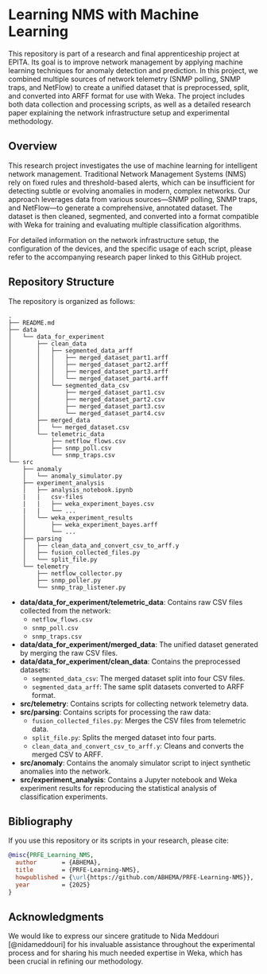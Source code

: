 # Learning NMS with Machine Learning

This repository is part of a research and final apprenticeship project at EPITA. Its goal is to improve network management by applying machine learning techniques for anomaly detection and prediction. In this project, we combined multiple sources of network telemetry (SNMP polling, SNMP traps, and NetFlow) to create a unified dataset that is preprocessed, split, and converted into ARFF format for use with Weka. The project includes both data collection and processing scripts, as well as a detailed research paper explaining the network infrastructure setup and experimental methodology.

## Overview

This research project investigates the use of machine learning for intelligent network management. Traditional Network Management Systems (NMS) rely on fixed rules and threshold-based alerts, which can be insufficient for detecting subtle or evolving anomalies in modern, complex networks. Our approach leverages data from various sources—SNMP polling, SNMP traps, and NetFlow—to generate a comprehensive, annotated dataset. The dataset is then cleaned, segmented, and converted into a format compatible with Weka for training and evaluating multiple classification algorithms.

For detailed information on the network infrastructure setup, the configuration of the devices, and the specific usage of each script, please refer to the accompanying research paper linked to this GitHub project.

## Repository Structure

The repository is organized as follows:

```
.
├── README.md
├── data
│   └── data_for_experiment
│       ├── clean_data
│       │   ├── segmented_data_arff
│       │   │   ├── merged_dataset_part1.arff
│       │   │   ├── merged_dataset_part2.arff
│       │   │   ├── merged_dataset_part3.arff
│       │   │   └── merged_dataset_part4.arff
│       │   └── segmented_data_csv
│       │       ├── merged_dataset_part1.csv
│       │       ├── merged_dataset_part2.csv
│       │       ├── merged_dataset_part3.csv
│       │       └── merged_dataset_part4.csv
│       ├── merged_data
│       │   └── merged_dataset.csv
│       └── telemetric_data
│           ├── netflow_flows.csv
│           ├── snmp_poll.csv
│           └── snmp_traps.csv
└── src
    ├── anomaly
    │   └── anomaly_simulator.py
    ├── experiment_analysis
    │   ├── analysis_notebook.ipynb
    |   |   csv-files
    |   |   ├── weka_experiment_bayes.csv
    |   |   └── ...
    │   └── weka_experiment_results
    │       ├── weka_experiment_bayes.arff
    │       └── ...
    ├── parsing
    │   ├── clean_data_and_convert_csv_to_arff.y
    │   ├── fusion_collected_files.py
    │   └── split_file.py
    └── telemetry
        ├── netflow_collector.py
        ├── snmp_poller.py
        └── snmp_trap_listener.py
```

- **data/data_for_experiment/telemetric_data**: Contains raw CSV files collected from the network:
  - `netflow_flows.csv`
  - `snmp_poll.csv`
  - `snmp_traps.csv`
- **data/data_for_experiment/merged_data**: The unified dataset generated by merging the raw CSV files.
- **data/data_for_experiment/clean_data**: Contains the preprocessed datasets:
  - `segmented_data_csv`: The merged dataset split into four CSV files.
  - `segmented_data_arff`: The same split datasets converted to ARFF format.
- **src/telemetry**: Contains scripts for collecting network telemetry data.
- **src/parsing**: Contains scripts for processing the raw data:
  - `fusion_collected_files.py`: Merges the CSV files from telemetric data.
  - `split_file.py`: Splits the merged dataset into four parts.
  - `clean_data_and_convert_csv_to_arff.y`: Cleans and converts the merged CSV to ARFF.
- **src/anomaly**: Contains the anomaly simulator script to inject synthetic anomalies into the network.
- **src/experiment_analysis**: Contains a Jupyter notebook and Weka experiment results for reproducing the statistical analysis of classification experiments.

## Bibliography

If you use this repository or its scripts in your research, please cite:

```bibtex
@misc{PRFE_Learning_NMS,
  author       = {ABHEMA},
  title        = {PRFE-Learning-NMS},
  howpublished = {\url{https://github.com/ABHEMA/PRFE-Learning-NMS}},
  year         = {2025}
}
```

## Acknowledgments
We would like to express our sincere gratitude to Nida Meddouri [@nidameddouri] for his invaluable assistance throughout the experimental process and for sharing his much needed expertise in Weka, which has been crucial in refining our methodology.

